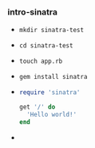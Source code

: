 ### intro-sinatra

- `mkdir sinatra-test`

- `cd sinatra-test`

- `touch app.rb`

- `gem install sinatra`

- ~~~ruby
  require 'sinatra'
  
  get '/' do
    'Hello world!'
  end
  ~~~

- 

